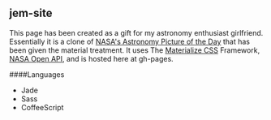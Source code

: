 ## jem-site

This page has been created as a gift for my astronomy enthusiast girlfriend. Essentially it is a clone of [NASA's Astronomy Picture of the Day](https://apod.nasa.gov/apod/astropix.html "NASA AOPD") that has been given the material treatment. It uses The [Materialize CSS](http://materializecss.com/) Framework, [NASA Open API](https://api.nasa.gov/api.html), and is hosted here at gh-pages.

####Languages
* Jade
* Sass
* CoffeeScript
